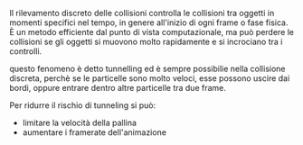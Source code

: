 Il rilevamento discreto delle collisioni controlla le collisioni tra oggetti in momenti specifici nel tempo, in genere all'inizio di ogni frame o fase fisica. È un metodo efficiente dal punto di vista computazionale, ma può perdere le collisioni se gli oggetti si muovono molto rapidamente e si incrociano tra i controlli.

questo fenomeno è detto tunnelling ed è sempre possibilie nella collisione discreta, perchè se le particelle sono molto veloci, esse possono uscire dai bordi, oppure entrare dentro altre particelle tra due frame.

Per ridurre il rischio di tunneling si può:
- limitare la velocità della pallina
- aumentare i framerate dell'animazione